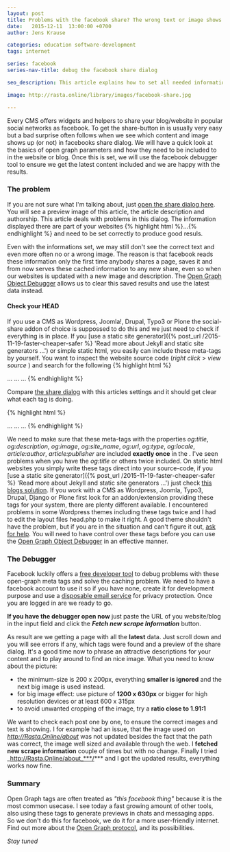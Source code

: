 ```yaml
---
layout: post
title: Problems with the facebook share? The wrong text or image shows up?
date:   2015-12-11  13:00:00 +0700
author: Jens Krause

categories: education software-development
tags: internet

series: facebook
series-nav-title: debug the facebook share dialog

seo_description: This article explains how to set all needed information in open graph tags of your website and how to use the debugger tools to get the latest results.

image: http://rasta.online/library/images/facebook-share.jpg

---
```


Every CMS offers widgets and helpers to share your blog/website in popular social networks as facebook. To get the share-button in is usually very easy but a bad surprise often follows when we see which content and image shows up (or not) in facebooks share dialog. We will have a quick look at the basics of open graph parameters and how they need to be included to in the website or blog. Once this is set, we will use the facebook debugger tool to ensure we get the latest content included and we are happy with the results.

<!--more-->

[Open Graph Object Debugger]: https://developers.facebook.com/tools/debug/og/object/ "Open debugger tool ..."

### The problem

If you are not sure what I'm talking about, just [open the share dialog here](https://facebook.com/sharer.php?u={{site.url}}{{page.url}} 'Open facebook share diaog...'). You will see a preview image of this article, the article description and authorship. This article deals with problems in this dialog. The information displayed there are part of your websites {% highlight html %}<head>...</head>{% endhighlight %} and need to be set correctly to produce good resuls.

Even with the informations set, we may still don't see the correct text and even more often no or a wrong image. The reason is that facebook reads these information only the first time anybody shares a page, saves it and from now serves these cached information to any new share, even so when our websites is updated with a new image and description. The [Open Graph Object Debugger] allows us to clear this saved results and use the latest data instead.

#### Check your HEAD

If you use a CMS as Wordpress, Joomla!, Drupal, Typo3 or Plone the social-share addon of choice is suppossed to do this and we just need to check if everything is in place. If you [use a static site generator]({% post_url /2015-11-19-faster-cheaper-safer %} 'Read more about Jekyll and static site generators ...') or simple static html, you easily can include these meta-tags by yourself. You want to inspect the website source code (*right click* > *view source* ) and search for the following
{% highlight html %}
<!DOCTYPE html>
<html>
  <head>
      ...
    <!- Search for these meta tags -->
    <meta property="og:title" content="The main title for our post" />
    <meta property="og:image" 
      content="absolute URL to the image shown with the share" />
    <meta property="og:description" 
      content="The description is the long text in the share dialog, 
                explaining your visitors what they can get in your blog.">
    <meta property="og:site_name" content="The name of your site or something catchy"/>
    <meta property="og:url" content="URL: this article" />
    <meta property="og:type" content="website or article?" />
    <meta property="og:locale" content="Language Code" /> 
    <!-- Author info -->
    <meta property="article:author" content="URL: facebook user or page" />
    <meta property="article:publisher" content="URL: facebook user or page" />
    <!-- End -->
    ...
  </head>
  <body>...</body>
</html>  
{% endhighlight %}

Compare [the share dialog](https://facebook.com/sharer.php?u={{site.url}}{{page.url}}) with this articles settings and it should get clear what each tag is doing.

{% highlight html %}
<!DOCTYPE html>
<html>
  <head>
      ...
    <!- Search for these meta tags -->
    <meta property="og:title" content="{{page.title}}" />
    <meta property="og:image" content="{{page.image}}" />
    <meta property="og:description" content="{{page.seo_description}}">
    <meta property="og:site_name" content="{{site.name}}"/>
    <meta property="og:url" content="{{site.url}}{{page.url}}" />
    <meta property="og:type" content="article" />
    <meta property="og:locale" content="en_US" /> 
    <!-- Author info -->
    <meta property="article:author" content="{{site.fb-url}}" />
    <meta property="article:publisher" content="{{site.fb-url}}" />
    <!-- End -->
      ...
  </head>
  <body>...</body>
</html>  
{% endhighlight %}

We need to make sure that these meta-tags with the properties *og:title*, *og:description*, *og:image*, *og:site_name*, *og:url*, *og:type*, *og:locale*, *article:author*, *article:publisher* are included **exactly once** in the _<head>_. I've seen problems when you have the *og:title* or others twice included. On static html websites you simply write these tags direct into your source-code, if you [use a static site generator]({% post_url /2015-11-19-faster-cheaper-safer %} 'Read more about Jekyll and static site generators ...') just check [this blogs solution](https://github.com/Solomonic/theming.rasta_online/blob/master/_includes/open_graph.html 'Easy Open-graph tags inclusion ...'). If you work with a CMS as Wordpress, Joomla, Typo3, Drupal, Django or Plone first look for an addon/extension providing these tags for your system, there are plenty different available. I encountered problems in some Wordpress themes including these tags twice and I had to edit the layout files head.php to make it right. A good theme shouldn't have the problem, but if you are in the situation and can't figure it out, [ask for help](http://Rasta.Online/contact). You will need to have control over these tags before you can use the [Open Graph Object Debugger] in an effective manner.

### The Debugger

Facebook luckily offers a [free developer tool](https://developers.facebook.com/tools/debug/og/object/ 'Open Graph Debugger') to debug problems with these open-graph meta tags and solve the caching problem. We need to have a facebook account to use it so if you have none, create it for development purpose and use a [disposable email service](https://www.trash-mail.com/en/ 'Disposable email service with all conventional mailbox functions!') for privacy protection. Once you are logged in are we ready to go.

**If you have the debugger open now** just paste the URL of you website/blog in the input field and click the ***Fetch new scrape Information*** button.

As result are we getting a page with all the **latest** data. Just scroll down and you will see errors if any, which tags were found and a preview of the share dialog. It's a good time now to phrase an attractive descriptions for your content and to play around to find an nice image. What you need to know about the picture:

- the minimum-size is 200 x 200px, everything **smaller is ignored** and the next big image is used instead. 
- for big image effect: use picture of **1200 x 630px** or bigger for high resolution devices or at least 600 x 315px
- to avoid unwanted cropping of the image, try a **ratio close to 1.91:1**

We want to check each post one by one, to ensure the correct images and text is showing. I for example had an issue, that the image used on _http://Rasta.Online/about_ was not updated besides the fact that the path was correct, the image well sized and available through the web. I **fetched new scrape information** couple of times but with no change. Finally I tried _http://Rasta.Online/about_***/*** and I got the updated results, everything works now fine.

### Summary

Open Graph tags are often treated as _"this facebook thing"_ because it is the most common usecase. I see today a fast growing amount of other tools, also using these tags to generate previews in chats and messaging apps. So we don't do this for facebook, we do it for a more user-friendly internet. Find out more about the [Open Graph protocol](http://ogp.me/ "More about the Open Graph protocol ..."), and its possibilities.

_Stay tuned_

